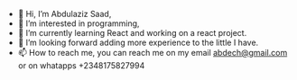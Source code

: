 - 👋 Hi, I’m Abdulaziz Saad,
- 👀 I’m interested in programming,
- 🌱 I’m currently learning React and working on a react project.
- 💞️ I’m looking forward adding more experience to the little I have.
- 📫 How to reach me, you can reach me on my email abdech@gmail.com or on whatapps +2348175827994

<!---
Abdech/Abdech is a ✨ special ✨ repository because its `README.md` (this file) appears on your GitHub profile.
You can click the Preview link to take a look at your changes.
--->
